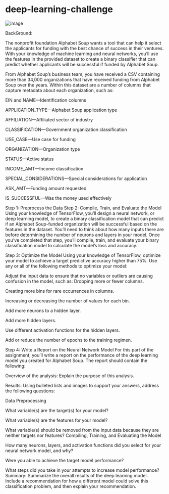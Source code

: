 # deep-learning-challenge
![image](https://github.com/aspenliz/deep-learning-challenge/assets/121269733/b7d89a27-e248-4fbc-9604-18f3dc908ae1)

BackGround:

The nonprofit foundation Alphabet Soup wants a tool that can help it select the applicants for funding with the best chance of success in their ventures. With your knowledge of machine learning and neural networks, you’ll use the features in the provided dataset to create a binary classifier that can predict whether applicants will be successful if funded by Alphabet Soup.

From Alphabet Soup’s business team, you have received a CSV containing more than 34,000 organizations that have received funding from Alphabet Soup over the years. Within this dataset are a number of columns that capture metadata about each organization, such as:

EIN and NAME—Identification columns

APPLICATION_TYPE—Alphabet Soup application type

AFFILIATION—Affiliated sector of industry

CLASSIFICATION—Government organization classification

USE_CASE—Use case for funding

ORGANIZATION—Organization type

STATUS—Active status

INCOME_AMT—Income classification

SPECIAL_CONSIDERATIONS—Special considerations for application

ASK_AMT—Funding amount requested

IS_SUCCESSFUL—Was the money used effectively

Step 1: Preprocess the Data
Step 2: Compile, Train, and Evaluate the Model
Using your knowledge of TensorFlow, you’ll design a neural network, or deep learning model, to create a binary classification model that can predict if an Alphabet Soup-funded organization will be successful based on the features in the dataset. You’ll need to think about how many inputs there are before determining the number of neurons and layers in your model. Once you’ve completed that step, you’ll compile, train, and evaluate your binary classification model to calculate the model’s loss and accuracy.

Step 3: Optimize the Model
Using your knowledge of TensorFlow, optimize your model to achieve a target predictive accuracy higher than 75%. Use any or all of the following methods to optimize your model:

Adjust the input data to ensure that no variables or outliers are causing confusion in the model, such as: Dropping more or fewer columns.

Creating more bins for rare occurrences in columns.

Increasing or decreasing the number of values for each bin.

Add more neurons to a hidden layer.

Add more hidden layers.

Use different activation functions for the hidden layers.

Add or reduce the number of epochs to the training regimen.

Step 4: Write a Report on the Neural Network Model
For this part of the assignment, you’ll write a report on the performance of the deep learning model you created for Alphabet Soup. The report should contain the following:

Overview of the analysis: Explain the purpose of this analysis.

Results: Using bulleted lists and images to support your answers, address the following questions:

Data Preprocessing

  What variable(s) are the target(s) for your model?
  
  What variable(s) are the features for your model?
  
  What variable(s) should be removed from the input data because they are neither targets nor features?
Compiling, Training, and Evaluating the Model

 How many neurons, layers, and activation functions did you select for your neural network model, and why?
 
 Were you able to achieve the target model performance?
 
 What steps did you take in your attempts to increase model performance?
Summary: Summarize the overall results of the deep learning model. Include a recommendation for how a different model could solve this classification problem, and then explain your recommendation.
